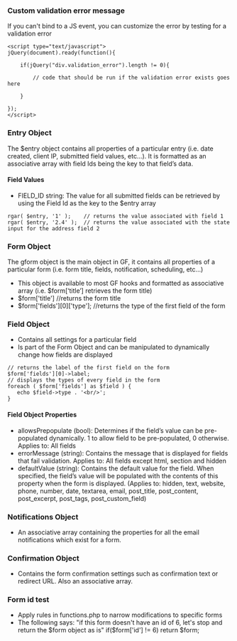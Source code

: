 ### Custom validation error message 
If you can't bind to a JS event, you can customize the error by testing for a validation error <div>

```
<script type="text/javascript">
jQuery(document).ready(function(){

    if(jQuery("div.validation_error").length != 0){

        // code that should be run if the validation error exists goes here

    }

});
</script>
```


### Entry Object
The $entry object contains all properties of a particular entry (i.e. date created, client IP, submitted field values, etc…). It is formatted as an associative array with field Ids being the key to that field’s data.

#### Field Values
- FIELD_ID string: The value for all submitted fields can be retrieved by using the Field Id as the key to the $entry array

```
rgar( $entry, '1' );    // returns the value associated with field 1
rgar( $entry, '2.4' );  // returns the value associated with the state input for the address field 2
```

### Form Object
The gform object is the main object in GF, it contains all properties of a particular form (i.e. form title, fields, notification, scheduling, etc…)

- This object is available to most GF hooks and formatted as associative array (i.e. $form[‘title’] retrieves the form title)
- $form['title']                  //returns the form title
- $form['fields'][0]['type'];     //returns the type of the first field of the form

### Field Object
- Contains all settings for a particular field
- Is part of the Form Object and can be manipulated to dynamically change how fields are displayed

```
// returns the label of the first field on the form
$form['fields'][0]->label;
// displays the types of every field in the form
foreach ( $form['fields'] as $field ) {
   echo $field->type . '<br/>';
}
```

#### Field Object Properties 
- allowsPrepopulate (bool): Determines if the field’s value can be pre-populated dynamically. 1 to allow field to be pre-populated, 0 otherwise. Applies to: All fields
- errorMessage (string): Contains the message that is displayed for fields that fail validation. Applies to: All fields except html, section and hidden
- defaultValue (string): Contains the default value for the field. When specified, the field’s value will be populated with the contents of this property when the form is displayed. (Applies to: hidden, text, website, phone, number, date, textarea, email, post_title, post_content, post_excerpt, post_tags, post_custom_field)

### Notifications Object
- An associative array containing the properties for all the email notifications which exist for a form.

### Confirmation Object
- Contains the form confirmation settings such as confirmation text or redirect URL. Also an associative array.

### Form id test
- Apply rules in functions.php to narrow modifications to specific forms
- The following says: "if this form doesn't have an id of 6, let's stop and return the $form object as is"
if($form['id'] != 6) return $form;

